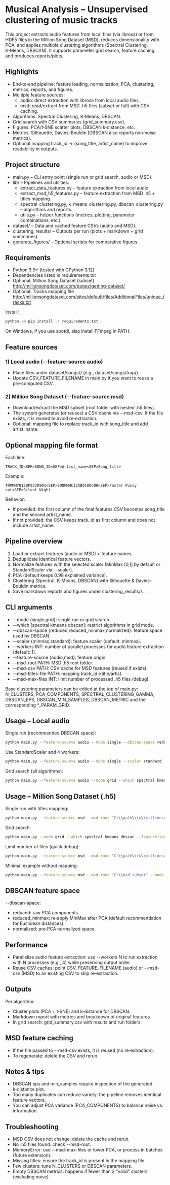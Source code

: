 # Musical Analysis – Unsupervised clustering of music tracks

This project extracts audio features from local files (via librosa) or from HDF5 files in the Million Song Dataset (MSD), reduces dimensionality with PCA, and applies multiple clustering algorithms (Spectral Clustering, K‑Means, DBSCAN). It supports parameter grid search, feature caching, and produces reports/plots.

## Highlights
- End‑to‑end pipeline: feature loading, normalization, PCA, clustering, metrics, reports, and figures.
- Multiple feature sources:
  - audio: direct extraction with librosa from local audio files.
  - msd: read/extract from MSD .h5 files (subset or full) with CSV caching.
- Algorithms: Spectral Clustering, K‑Means, DBSCAN.
- Grid search with CSV summaries (grid_summary.csv).
- Figures: PCA/t‑SNE scatter plots, DBSCAN k‑distance, etc.
- Metrics: Silhouette, Davies–Bouldin (DBSCAN also reports non‑noise metrics).
- Optional mapping track_id → (song_title, artist_name) to improve readability in outputs.

## Project structure
- main.py – CLI entry point (single run or grid search, audio or MSD).
- lib/ – Pipelines and utilities:
  - extract_data_features.py – feature extraction from local audio.
  - extract_msd_h5_features.py – feature extraction from MSD .h5 + titles mapping.
  - spectral_clustering.py, k_means_clustering.py, dbscan_clustering.py – algorithms and reports.
  - utils.py – helper functions (metrics, plotting, parameter combinations, etc.).
- dataset/ – Data and cached feature CSVs (audio and MSD).
- clustering_results/ – Outputs per run (plots + markdown + grid summaries).
- generate_figures/ – Optional scripts for comparative figures.

## Requirements
- Python 3.9+ (tested with CPython 3.12)
- Dependencies listed in requirements.txt
- Optional: Million Song Dataset (subset) http://millionsongdataset.com/pages/getting-dataset/
- Optional: Tracks mapping file http://millionsongdataset.com/sites/default/files/AdditionalFiles/unique_tracks.txt

Install:
```bash
python -m pip install -r requirements.txt
```
On Windows, if you use spotdl, also install FFmpeg in PATH.

## Feature sources
### 1) Local audio (--feature-source audio)
- Place files under dataset/songs/<genre>/ (e.g., dataset/songs/trap/).
- Update CSV_FEATURE_FILENAME in main.py if you want to reuse a pre‑computed CSV.

### 2) Million Song Dataset (--feature-source msd)
- Download/extract the MSD subset (root folder with nested .h5 files).
- The system generates (or reuses) a CSV cache via --msd-csv. If the file exists, it is reused to avoid re‑extraction.
- Optional: mapping file to replace track_id with song_title and add artist_name.

## Optional mapping file format
Each line:
```
TRACK_ID<SEP>SONG_ID<SEP>Artist_name<SEP>Song_title
```
Example:
```
TRMMMYQ128F932D901<SEP>SOQMMHC12AB0180CB8<SEP>Faster Pussy cat<SEP>Silent Night
```
Behavior:
- If provided: the first column of the final features CSV becomes song_title and the second artist_name.
- If not provided: the CSV keeps track_id as first column and does not include artist_name.

## Pipeline overview
1. Load or extract features (audio or MSD) + feature names.
2. Deduplicate identical feature vectors.
3. Normalize features with the selected scaler (MinMax [0,1] by default or StandardScaler via --scaler).
4. PCA (default keeps 0.98 explained variance).
5. Clustering (Spectral, K‑Means, DBSCAN) with Silhouette & Davies–Bouldin metrics.
6. Save markdown reports and figures under clustering_results/<algo>/...

## CLI arguments
- --mode {single,grid}: single run or grid search.
- --which [spectral kmeans dbscan]: restrict algorithms in grid mode.
- --dbscan-space {reduced,reduced_minmax,normalized}: feature space used by DBSCAN.
- --scaler {minmax,standard}: feature scaler (default: minmax).
- --workers INT: number of parallel processes for audio feature extraction (default: 1).
- --feature-source {audio,msd}: feature origin.
- --msd-root PATH: MSD .h5 root folder.
- --msd-csv PATH: CSV cache for MSD features (reused if exists).
- --msd-titles-file PATH: mapping track_id→title/artist.
- --msd-max-files INT: limit number of processed .h5 files (debug).

Base clustering parameters can be edited at the top of main.py: N_CLUSTERS, PCA_COMPONENTS, SPECTRAL_CLUSTERING_GAMMA, DBSCAN_EPS, DBSCAN_MIN_SAMPLES, DBSCAN_METRIC and the corresponding *_PARAM_GRID.

## Usage – Local audio
Single run (recommended DBSCAN space):
```bash
python main.py --feature-source audio --mode single --dbscan-space reduced_minmax
```
Use StandardScaler and 4 workers:
```bash
python main.py --feature-source audio --mode single --scaler standard --workers 4
```
Grid search (all algorithms):
```bash
python main.py --feature-source audio --mode grid --which spectral kmeans dbscan --workers 4
```

## Usage – Million Song Dataset (.h5)
Single run with titles mapping:
```bash
python main.py --feature-source msd --msd-root "C:\\path\\to\\millionsongsubset" --msd-csv dataset/songs_features/msd_h5_features.csv --msd-titles-file "C:\\path\\to\\unique_tracks.txt" --mode single
```
Grid search:
```bash
python main.py --mode grid --which spectral kmeans dbscan --feature-source msd --msd-root C:\\path\\to\\millionsongsubset --msd-csv .\dataset\TheMillionSongDataset_subset\songs_features_msd.csv
```
Limit number of files (quick debug):
```bash
python main.py --feature-source msd --msd-root "C:\\path\\to\\millionsongsubset" --msd-csv dataset/songs_features/msd_test50.csv --msd-max-files 50 --mode single
```
Minimal example without mapping:
```bash
python main.py --feature-source msd --msd-root "C:\\msd_subset" --mode single
```

## DBSCAN feature space
--dbscan-space:
- reduced: raw PCA components.
- reduced_minmax: re‑apply MinMax after PCA (default recommendation for Euclidean distances).
- normalized: pre‑PCA normalized space.

## Performance
- Parallelize audio feature extraction: use --workers N to run extraction with N processes (e.g., 4) while preserving output order.
- Reuse CSV caches: point CSV_FEATURE_FILENAME (audio) or --msd-csv (MSD) to an existing CSV to skip re‑extraction.

## Outputs
Per algorithm:
- Cluster plots (PCA + t‑SNE) and k‑distance for DBSCAN.
- Markdown report with metrics and breakdown of original features.
- In grid search: grid_summary.csv with results and run folders.

## MSD feature caching
- If the file passed to --msd-csv exists, it is reused (no re‑extraction).
- To regenerate: delete the CSV and rerun.

## Notes & tips
- DBSCAN eps and min_samples require inspection of the generated k‑distance plot.
- Too many duplicates can reduce variety: the pipeline removes identical feature vectors.
- You can adjust PCA variance (PCA_COMPONENTS) to balance noise vs. information.

## Troubleshooting
- MSD CSV does not change: delete the cache and rerun.
- No .h5 files found: check --msd-root.
- MemoryError: use --msd-max-files or lower PCA, or process in batches (future extension).
- Missing titles: ensure the track_id is present in the mapping file.
- Few clusters: tune N_CLUSTERS or DBSCAN parameters.
- Empty DBSCAN metrics: happens if fewer than 2 "valid" clusters (excluding noise).
